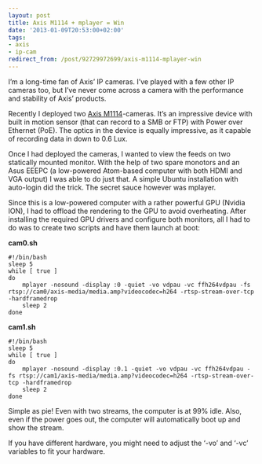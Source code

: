 ```yaml
---
layout: post
title: Axis M1114 + mplayer = Win
date: '2013-01-09T20:53:00+02:00'
tags:
- axis
- ip-cam
redirect_from: /post/92729972699/axis-m1114-mplayer-win
---
```

I’m a long-time fan of Axis’ IP cameras. I’ve played with a few other IP cameras too, but I’ve never come across a camera with the performance and stability of Axis’ products.

Recently I deployed two [Axis M1114](http://www.axis.com/products/cam_m1114/)-cameras. It’s an impressive device with built in motion sensor (that can record to a SMB or FTP) with Power over Ethernet (PoE). The optics in the device is equally impressive, as it capable of recording data in down to 0.6 Lux.

Once I had deployed the cameras, I wanted to view the feeds on two statically mounted monitor. With the help of two spare monotors and an Asus EEEPC (a low-powered Atom-based computer with both HDMI and VGA output) I was able to do just that. A simple Ubuntu installation with auto-login did the trick. The secret sauce however was mplayer.

Since this is a low-powered computer with a rather powerful GPU (Nvidia ION), I had to offload the rendering to the GPU to avoid overheating. After installing the required GPU drivers and configure both monitors, all I had to do was to create two scripts and have them launch at boot:

**cam0.sh**

    
    #!/bin/bash
    sleep 5
    while [ true ]
    do
        mplayer -nosound -display :0 -quiet -vo vdpau -vc ffh264vdpau -fs rtsp://cam0/axis-media/media.amp?videocodec=h264 -rtsp-stream-over-tcp -hardframedrop
        sleep 2
    done
    

**cam1.sh**

    
    #!/bin/bash
    sleep 5
    while [ true ]
    do
        mplayer -nosound -display :0.1 -quiet -vo vdpau -vc ffh264vdpau -fs rtsp://cam1/axis-media/media.amp?videocodec=h264 -rtsp-stream-over-tcp -hardframedrop
        sleep 2
    done
    

Simple as pie! Even with two streams, the computer is at 99% idle. Also, even if the power goes out, the computer will automatically boot up and show the stream.

If you have different hardware, you might need to adjust the ‘-vo’ and ‘-vc’ variables to fit your hardware.
